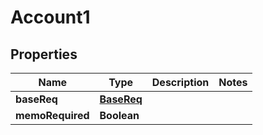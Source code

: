 
# Account1

## Properties
Name | Type | Description | Notes
------------ | ------------- | ------------- | -------------
**baseReq** | [**BaseReq**](BaseReq.md) |  | 
**memoRequired** | **Boolean** |  | 



